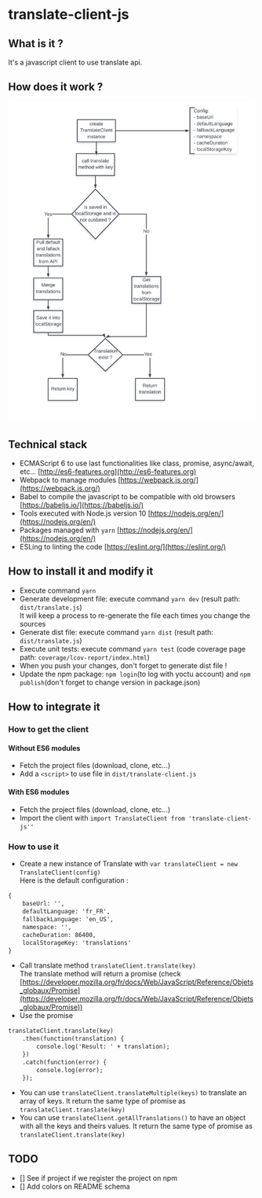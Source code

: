 # translate-client-js

## What is it ?

It's a javascript client to use translate api.

## How does it work ?

![alt text](https://raw.githubusercontent.com/flash-global/translate-client-js/master/documentation/images/chart_translate_client_js.jpeg)

## Technical stack

- ECMAScript 6 to use last functionalities like class, promise, async/await, etc... [http://es6-features.org](http://es6-features.org)
- Webpack to manage modules [https://webpack.js.org/](https://webpack.js.org/)
- Babel to compile the javascript to be compatible with old browsers [https://babeljs.io/](https://babeljs.io/)
- Tools executed with Node.js version 10 [https://nodejs.org/en/](https://nodejs.org/en/)
- Packages managed with `yarn` [https://nodejs.org/en/](https://nodejs.org/en/)
- ESLing to linting the code [https://eslint.org/](https://eslint.org/)

## How to install it and modify it

- Execute command `yarn`
- Generate development file: execute command `yarn dev` (result path: `dist/translate.js`) <br />
It will keep a process to re-generate the file each times you change the sources
- Generate dist file: execute command `yarn dist` (result path: `dist/translate.js`)
- Execute unit tests: execute command `yarn test` (code coverage page path: `coverage/lcov-report/index.html`)
- When you push your changes, don't forget to generate dist file !
- Update the npm package: `npm login`(to log with yoctu account) and `npm publish`(don't forget to change version in package.json)

## How to integrate it
### How to get the client
#### Without ES6 modules

- Fetch the project files (download, clone, etc...)
- Add a `<script>` to use file in `dist/translate-client.js`

#### With ES6 modules

- Fetch the project files (download, clone, etc...)
- Import the client with `import TranslateClient from 'translate-client-js''`

### How to use it

- Create a new instance of Translate with `var translateClient = new TranslateClient(config)` <br />
Here is the default configuration : <br >
```
{
    baseUrl: '',
    defaultLanguage: 'fr_FR',
    fallbackLanguage: 'en_US',
    namespace: '',
    cacheDuration: 86400,
    localStorageKey: 'translations'
} 
```
- Call translate method `translateClient.translate(key)`<br />
The translate method will return a promise (check [https://developer.mozilla.org/fr/docs/Web/JavaScript/Reference/Objets_globaux/Promise](https://developer.mozilla.org/fr/docs/Web/JavaScript/Reference/Objets_globaux/Promise))
- Use the promise<br />
```
translateClient.translate(key)
    .then(function(translation) {
        console.log('Result: ' + translation);
    })
    .catch(function(error) {
        console.log(error);
    });
```
- You can use `translateClient.translateMultiple(keys)` to translate an array of keys. It return the same type of promise as `translateClient.translate(key)`
- You can use `translateClient.getAllTranslations()` to have an object with all the keys and theirs values. It return the same type of promise as `translateClient.translate(key)`
## TODO
 - [] See if project if we register the project on npm
 - [] Add colors on README schema
